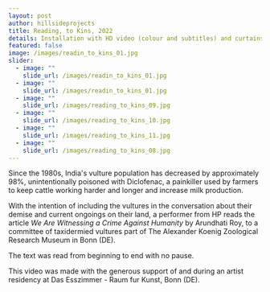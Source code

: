 ```yaml
---
layout: post
author: hillsideprojects
title: Reading, to Kins, 2022
details: Installation with HD video (colour and subtitles) and curtains. 45:06 minutes
featured: false
image: /images/readin_to_kins_01.jpg
slider:
  - image: ""
    slide_url: /images/readin_to_kins_01.jpg
  - image: ""
    slide_url: /images/readin_to_kins_01.jpg
  - image: ""
    slide_url: /images/reading_to_kins_09.jpg
  - image: ""
    slide_url: /images/reading_to_kins_10.jpg
  - image: ""
    slide_url: /images/reading_to_kins_11.jpg
  - image: ""
    slide_url: /images/reading_to_kins_08.jpg
---
```

Since the 1980s, India's vulture population has decreased by approximately 98%, unintentionally poisoned with Diclofenac, a painkiller used by farmers to keep cattle working harder and longer and increase milk production. 

With the intention of including the vultures in the conversation about their demise and current ongoings on their land, a performer from HP reads the article *We Are Witnessing a Crime Against Humanity* by Arundhati Roy, to a committee of taxidermied vultures part of The Alexander Koenig Zoological Research Museum in Bonn (DE).

The text was read from beginning to end with no pause. 

T﻿his video was made with the generous support of and during an artist residency at Das Esszimmer - Raum fur Kunst, Bonn (DE).